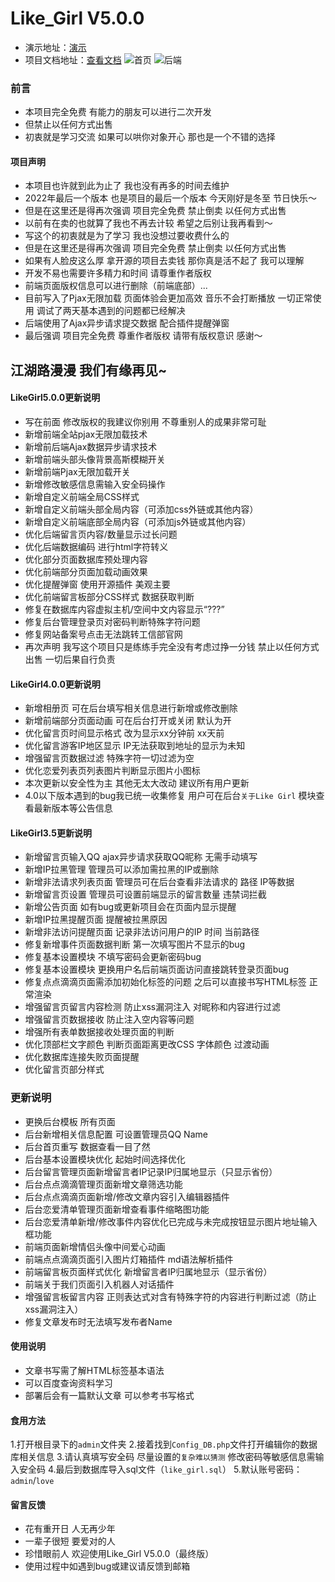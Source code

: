 # Like_Girl V5.0.0


- 演示地址：[演示](http://ors.ugu.pl/admin/ipList.php)
- 项目文档地址：[查看文档](https://wcqh.cn/index.php/archives/52/)
  ![首页](https://cdn.ortech.us.kg/gh/soeos/PicGoGithub/blog_img/202409161606780.png)
  ![后端](https://cdn.ortech.us.kg/gh/soeos/PicGoGithub/blog_img/202409161609779.png)

### 前言

* 本项目完全免费 有能力的朋友可以进行二次开发
* 但禁止以任何方式出售
* 初衷就是学习交流 如果可以哄你对象开心 那也是一个不错的选择
#### 项目声明

* 本项目也许就到此为止了 我也没有再多的时间去维护
* 2022年最后一个版本 也是项目的最后一个版本 今天刚好是冬至 节日快乐～
* 但是在这里还是得再次强调 项目完全免费 禁止倒卖 以任何方式出售
* 以前有在卖的也就算了我也不再去计较 希望之后别让我再看到～
* 写这个的初衷就是为了学习 我也没想过要收费什么的
* 但是在这里还是得再次强调 项目完全免费 禁止倒卖 以任何方式出售
* 如果有人脸皮这么厚 拿开源的项目去卖钱 那你真是活不起了 我可以理解
* 开发不易也需要许多精力和时间 请尊重作者版权
* 前端页面版权信息可以进行删除（前端底部）...
* 目前写入了Pjax无限加载 页面体验会更加高效 音乐不会打断播放 一切正常使用 调试了两天基本遇到的问题都已经解决
* 后端使用了Ajax异步请求提交数据 配合插件提醒弹窗
* 最后强调 项目完全免费 尊重作者版权 请带有版权意识 感谢～

##   江湖路漫漫 我们有缘再见~

#### LikeGirl5.0.0更新说明

* 写在前面 修改版权的我建议你别用 不尊重别人的成果非常可耻
* 新增前端全站pjax无限加载技术
* 新增前后端Ajax数据异步请求技术
* 新增前端头部头像背景高斯模糊开关
* 新增前端Pjax无限加载开关
* 新增修改敏感信息需输入安全码操作
* 新增自定义前端全局CSS样式
* 新增自定义前端头部全局内容（可添加css外链或其他内容）
* 新增自定义前端底部全局内容（可添加js外链或其他内容）
* 优化后端留言页内容/数量显示过长问题
* 优化后端数据编码 进行html字符转义
* 优化部分页面数据库预处理内容
* 优化前端部分页面加载动画效果
* 优化提醒弹窗 使用开源插件 美观主要
* 优化前端留言板部分CSS样式 数据获取判断
* 修复在数据库内容虚拟主机/空间中文内容显示“???”
* 修复后台管理登录页对密码判断特殊字符问题
* 修复网站备案号点击无法跳转工信部官网
* 再次声明 我写这个项目只是练练手完全没有考虑过挣一分钱 禁止以任何方式出售 一切后果自行负责

#### LikeGirl4.0.0更新说明

* 新增相册页 可在后台填写相关信息进行新增或修改删除
* 新增前端部分页面动画 可在后台打开或关闭 默认为开
* 优化留言页时间显示格式 改为显示xx分钟前 xx天前
* 优化留言游客IP地区显示 IP无法获取到地址的显示为未知
* 增强留言页数据过滤 特殊字符一切过滤为空
* 优化恋爱列表页列表图片判断显示图片小图标
* 本次更新以安全性为主 其他无太大改动 建议所有用户更新
* 4.0以下版本遇到的bug我已统一收集修复  用户可在后台`关于Like Girl` 模块查看最新版本等公告信息



#### LikeGirl3.5更新说明

* 新增留言页输入QQ ajax异步请求获取QQ昵称 无需手动填写
* 新增IP拉黑管理 管理员可以添加需拉黑的IP或删除
* 新增非法请求列表页面 管理员可在后台查看非法请求的 路径 IP等数据
* 新增留言页设置 管理员可设置前端显示的留言数量 违禁词拦截
* 新增公告页面 如有bug或更新项目会在页面内显示提醒
* 新增IP拉黑提醒页面 提醒被拉黑原因
* 新增非法访问提醒页面 记录非法访问用户的IP 时间 当前路径
* 修复新增事件页面数据判断 第一次填写图片不显示的bug
* 修复基本设置模块 不填写密码会更新密码bug
* 修复基本设置模块 更换用户名后前端页面访问直接跳转登录页面bug
* 修复点点滴滴页面需添加初始化标签的问题 之后可以直接书写HTML标签 正常渲染
* 增强留言页留言内容检测 防止xss漏洞注入 对昵称和内容进行过滤
* 增强留言页数据接收 防止注入空内容等问题
* 增强所有表单数据接收处理页面的判断
* 优化顶部栏文字颜色 判断页面距离更改CSS 字体颜色 过渡动画
* 优化数据库连接失败页面提醒
* 优化留言页部分样式

### 更新说明

- 更换后台模板 所有页面
- 后台新增相关信息配置 可设置管理员QQ Name
- 后台首页重写 数据查看一目了然
- 后台基本设置模块优化 起始时间选择优化
- 后台留言管理页面新增留言者IP记录IP归属地显示（只显示省份）
- 后台点点滴滴管理页面新增文章筛选功能
- 后台点点滴滴页面新增/修改文章内容引入编辑器插件
- 后台恋爱清单管理页面新增查看事件缩略图功能
- 后台恋爱清单新增/修改事件内容优化已完成与未完成按钮显示图片地址输入框功能
- 前端页面新增情侣头像中间爱心动画
- 前端点点滴滴页面引入图片灯箱插件 md语法解析插件
- 前端留言板页面样式优化 新增留言者IP归属地显示（显示省份）
- 前端关于我们页面引入机器人对话插件
- 增强留言板留言内容 正则表达式对含有特殊字符的内容进行判断过滤（防止xss漏洞注入）
- 修复文章发布时无法填写发布者Name

#### 使用说明

- 文章书写需了解HTML标签基本语法
- 可以百度查询资料学习
- 部署后会有一篇默认文章 可以参考书写格式

#### 食用方法
1.打开根目录下的`admin`文件夹
2.接着找到`Config_DB.php`文件打开编辑你的数据库相关信息
3.请认真填写安全码 尽量设置的`复杂难以猜测` 修改密码等敏感信息需输入安全码
4.最后到数据库导入sql文件（`like_girl.sql`）
5.默认账号密码：`admin`/`love`
#### 留言反馈

- 花有重开日 人无再少年
- 一辈子很短 要爱对的人
- 珍惜眼前人 欢迎使用Like_Girl V5.0.0（最终版）
- 使用过程中如遇到bug或建议请反馈到邮箱


